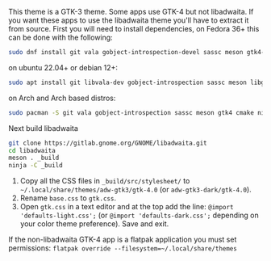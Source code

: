 This theme is a GTK-3 theme. Some apps use GTK-4 but not libadwaita. If you want these apps to use the libadwaita theme you'll have to extract it from source. First you will need to install dependencies, on Fedora 36+ this can be done with the following:
```bash
sudo dnf install git vala gobject-introspection-devel sassc meson gtk4-devel cmake ninja-build
```

on ubuntu 22.04+ or debian 12+:
```bash
sudo apt install git libvala-dev gobject-introspection sassc meson libgtk-4-dev cmake ninja-build valac gettext
```

on Arch and Arch based distros:
```bash
sudo pacman -S git vala gobject-introspection sassc meson gtk4 cmake ninja
```

Next build libadwaita
```bash
git clone https://gitlab.gnome.org/GNOME/libadwaita.git
cd libadwaita
meson . _build
ninja -C _build
```

1. Copy all the CSS files in `_build/src/stylesheet/` to `~/.local/share/themes/adw-gtk3/gtk-4.0` (or `adw-gtk3-dark/gtk-4.0`).
2. Rename `base.css` to `gtk.css`.
3. Open `gtk.css` in a text editor and at the top add the line: `@import 'defaults-light.css';` (or `@import 'defaults-dark.css';` depending on your color theme preference). Save and exit.

If the non-libadwaita GTK-4 app is a flatpak application you must set permissions: `flatpak override --filesystem=~/.local/share/themes`
